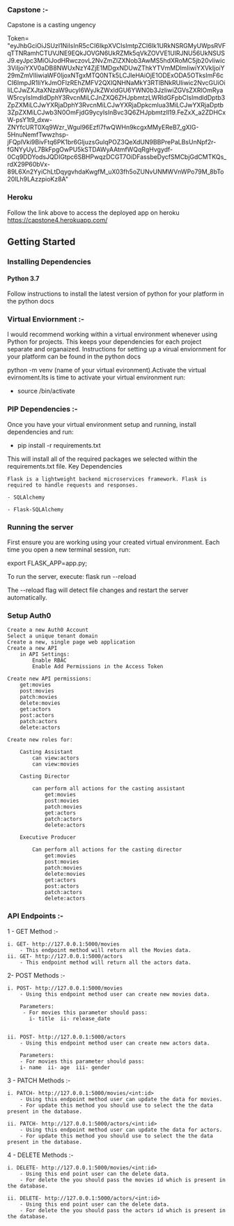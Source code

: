 ### Capstone :-

Capstone is a casting ungency

Token= "eyJhbGciOiJSUzI1NiIsInR5cCI6IkpXVCIsImtpZCI6Ik1URkNSRGMyUWpsRVFqTTNRamhCTUVJNE9EQkJOVGN6UkRZMk5qVkZOVVE1UlRJNU56UkNSUSJ9.eyJpc3MiOiJodHRwczovL2NvZmZlZXNob3AwMS5hdXRoMC5jb20vIiwic3ViIjoiYXV0aDB8NWUxNzY4ZjE1MDgxNDUwZThkYTVmMDlmIiwiYXVkIjoiY29mZmVlIiwiaWF0IjoxNTgxMTQ0NTk5LCJleHAiOjE1ODExODA5OTksImF6cCI6ImpJR1liYkJmOFlzREhZMFV2QXlQNHNaMkY3RTlBNkRUIiwic2NvcGUiOiIiLCJwZXJtaXNzaW9ucyI6WyJkZWxldGU6YWN0b3JzIiwiZGVsZXRlOmRyaW5rcyIsImdldDphY3RvcnMiLCJnZXQ6ZHJpbmtzLWRldGFpbCIsImdldDptb3ZpZXMiLCJwYXRjaDphY3RvcnMiLCJwYXRjaDpkcmlua3MiLCJwYXRjaDptb3ZpZXMiLCJwb3N0OmFjdG9ycyIsInBvc3Q6ZHJpbmtzIl19.FeZxX_a2ZDHCxW-psY1t9_dxw-ZNYfcURT0Xq9Wzr_Wgul96Ezfl7fwQWHn9kcgxMMyEReB7_gXIG-5HnuNemfTwwzhsp-jFQplVki9BivFtq6PK1br6GljuzsGulqPOZ3QeXdUN9BBPrePaLBsUnNpf2r-fGNYyUyL7BkFpgOwPU5kSTDAWyAAtmfWQqRgHvgydf-0Cq9DDYodsJQDIGtpc6SBHPwqzDCGT7OiDFassbeDycfSMCbjGdCMTKQs_rdX29P60bVx-89L6Xn2YyiChLtDqygvhdaKwgfM_uX03fh5oZUNvUNMWVnWPo79M_8bTo20lLh9LAzzpioKz8A"

### Heroku

Follow the link above to access the deployed app on heroku https://capstone4.herokuapp.com/

## Getting Started

### Installing Dependencies

#### Python 3.7

Follow instructions to install the latest version of python for your platform in the python docs

### Virtual Enviornment :-

l would recommend working within a virtual environment whenever using Python for projects. This keeps your dependencies for each project separate and organaized. Instructions for setting up a virual enviornment for your platform can be found in the python docs

python -m venv (name of your virtual evironment).Activate the virtual evirnoment.Its is time to activate your virtual environment run:

- source <name of virtual_environment>/bin/activate

### PIP Dependencies :-

Once you have your virtual environment setup and running, install dependencies and run:

- pip install -r requirements.txt

This will install all of the required packages we selected within the requirements.txt file.
Key Dependencies

    Flask is a lightweight backend microservices framework. Flask is required to handle requests and responses.

    - SQLAlchemy

    - Flask-SQLAlchemy

### Running the server

First ensure you are working using your created virtual environment.
Each time you open a new terminal session, run:

  export FLASK_APP=app.py;

To run the server, execute:
   flask run --reload

The --reload flag will detect file changes and restart the server automatically.

### Setup Auth0

    Create a new Auth0 Account
    Select a unique tenant domain
    Create a new, single page web application
    Create a new API
        in API Settings:
            Enable RBAC
            Enable Add Permissions in the Access Token

    Create new API permissions:
        get:movies
        post:movies
        patch:movies
        delete:movies
        get:actors
        post:actors
        patch:actors
        delete:actors

    Create new roles for:

        Casting Assistant
            can view:actors
            can view:movies

        Casting Director

            can perform all actions for the casting assistant
                get:movies
                post:movies
                patch:movies
                get:actors
                patch:actors
                delete:actors

        Executive Producer

            Can perform all actions for the casting director
                get:movies
                post:movies
                patch:movies
                delete:movies
                get:actors
                post:actors
                patch:actors
                delete:actors

### API Endpoints :-

1 - GET Method :-

    i. GET- http://127.0.0.1:5000/movies
        - This endpoint method will return all the Movies data.
    ii. GET- http://127.0.0.1:5000/actors
        - This endpoint method will return all the actors data.

2- POST Methods :-

    i. POST- http://127.0.0.1:5000/movies
        - Using this endpoint method user can create new movies data.

        Parameters:
         - For movies this parameter should pass:
           i- title  ii- release_date


    ii. POST- http://127.0.0.1:5000/actors
        - Using this endpoint method user can create new actors data.

        Parameters:
        - For movies this parameter should pass:
        i- name  ii- age  iii- gender

3 - PATCH Methods :-

    i. PATCH- http://127.0.0.1:5000/movies/<int:id>
        - Using this endpoint method user can update the data for movies.
        - For update this method you should use to select the the data present in the database.

    ii. PATCH- http://127.0.0.1:5000/actors/<int:id>
        - Using this endpoint method user can update the data for actors.
        - For update this method you should use to select the the data present in the database.

4 - DELETE Methods :-

    i. DELETE- http://127.0.0.1:5000/movies/<int:id>
        - Using this end point user can the delete data.
        - For delete the you should pass the movies id which is present in the database.

    ii. DELETE- http://127.0.0.1:5000/actors/<int:id>
        - Using this end point user can the delete data.
        - For delete the you should pass the actors id which is present in the database.